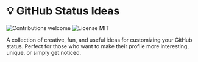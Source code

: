 # 💡 GitHub Status Ideas

<p>
  <img alt="Contributions welcome" src="https://img.shields.io/badge/Contributions-welcome-green">
  <img alt="License MIT" src="https://img.shields.io/badge/License-MIT-orange">
</p>

A collection of creative, fun, and useful ideas for customizing your GitHub status. Perfect for those who want to make their profile more interesting, unique, or simply get noticed.
